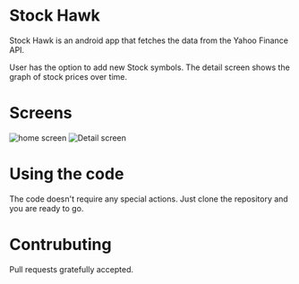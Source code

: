 # Stock Hawk

Stock Hawk is an android app that fetches the data from the Yahoo Finance API. 

User has the option to add new Stock symbols. The detail screen shows the graph of stock prices over time.

# Screens

![home screen](https://github.com/sjsingh200893/StockHawk/blob/master/app/Screens/MainScreen.png)
![Detail screen](https://github.com/sjsingh200893/StockHawk/blob/master/app/Screens/DetailScreen.png)

# Using the code

The code doesn't require any special actions. Just clone the repository and you are ready to go.

# Contrubuting

Pull requests gratefully accepted.

